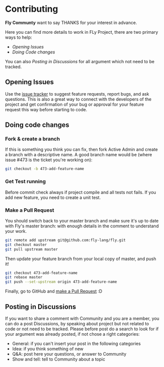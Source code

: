 # Contributing
**Fly Communty** want to say THANKS for your interest in advance.

Here you can find more details to work in FLy Project,
there are two primary ways to help:

- _Opening Issues_
- _Doing Code changes_

You can also _Posting in Discussions_ for all argument which not need to be tracked.

## Opening Issues
Use the [issue tracker](https://github.com/fly-lang/fly/issues) to suggest feature requests, report bugs, and ask questions.
This is also a great way to connect with the developers of the project and get
confirmation of your bug or approval for your feature request this way before starting to code.

## Doing code changes
### Fork & create a branch
If this is something you think you can fix, then fork Active Admin and create a branch with a descriptive name.
A good branch name would be (where issue #473 is the ticket you're working on):
```sh
git checkout -b 473-add-feature-name
```

### Get Test running
Before commit check always if project compile and all tests not fails.
If you add new feature, you need to create a unit test.

### Make a Pull Request
You should switch back to your master branch and make sure it's up to date with Fly's master branch:
with enough details in the comment to understand your work.
```sh
git remote add upstream git@github.com:fly-lang/fly.git
git checkout master
git pull upstream master
```

Then update your feature branch from your local copy of master, and push it!

```sh
git checkout 473-add-feature-name
git rebase master
git push --set-upstream origin 473-add-feature-name
```

Finally, go to GitHub and [make a Pull Request](https://docs.github.com/en/github/collaborating-with-issues-and-pull-requests/creating-a-pull-request) :D

## Posting in Discussions
If you want to share a comment with Community and you are a member,
you can do a post Discussions, by speaking about project but not related to code or not need to be tracked.
Please before post do a search to look for if your argument was already posted, 
if not chose a right categories:
- General: if you can't insert your post in the following categories
- Idea: if you think something of new
- Q&A: post here your questions, or answer to Community
- Show and tell: tell to Community about a topic
